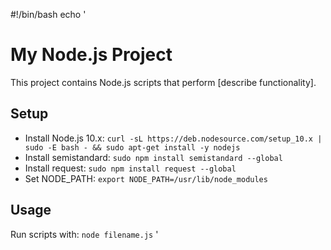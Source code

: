 #!/bin/bash
echo '
# My Node.js Project
This project contains Node.js scripts that perform [describe functionality].

## Setup
- Install Node.js 10.x: `curl -sL https://deb.nodesource.com/setup_10.x | sudo -E bash - && sudo apt-get install -y nodejs`
- Install semistandard: `sudo npm install semistandard --global`
- Install request: `sudo npm install request --global`
- Set NODE_PATH: `export NODE_PATH=/usr/lib/node_modules`

## Usage
Run scripts with: `node filename.js`
'
